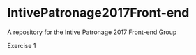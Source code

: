 # IntivePatronage2017Front-end
A repository for the Intive Patronage 2017 Front-end Group

Exercise 1
